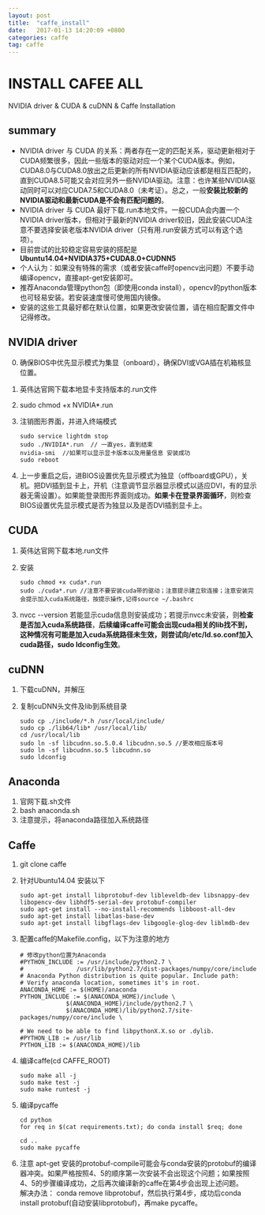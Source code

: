 ```yaml
---
layout: post
title:  "caffe_install"
date:   2017-01-13 14:20:09 +0800
categories: caffe
tag: caffe
---
```

# INSTALL CAFEE ALL
NVIDIA driver & CUDA & cuDNN & Caffe Installation

## summary
- NVIDIA driver 与 CUDA 的关系：两者存在一定的匹配关系，驱动更新相对于CUDA频繁很多，因此一些版本的驱动对应一个某个CUDA版本。例如，CUDA8.0与CUDA8.0放出之后更新的所有NVIDIA驱动应该都是相互匹配的，直到CUDA8.5可能又会对应另外一些NVIDIA驱动。注意：也许某些NVIDIA驱动同时可以对应CUDA7.5和CUDA8.0（未考证）。总之，一般**安装比较新的NVIDIA驱动和最新CUDA是不会有匹配问题的**。
- NVIDIA driver 与 CUDA 最好下载.run本地文件。一般CUDA会内置一个NVIDIA driver版本，但相对于最新的NVIDIA driver较旧，因此安装CUDA注意不要选择安装老版本NVIDIA driver（只有用.run安装方式可以有这个选项）。
- 目前尝试的比较稳定容易安装的搭配是 **Ubuntu14.04+NVIDIA375+CUDA8.0+CUDNN5**
- 个人认为：如果没有特殊的需求（或者安装caffe时opencv出问题）不要手动编译opencv，直接apt-get安装即可。
- 推荐Anaconda管理python包（即使用conda install），opencv的python版本也可轻易安装。若安装速度慢可使用国内镜像。
- 安装的这些工具最好都在默认位置，如果更改安装位置，请在相应配置文件中记得修改。

## NVIDIA driver
0.  确保BIOS中优先显示模式为集显（onboard），确保DVI或VGA插在机箱核显位置。
1.  英伟达官网下载本地显卡支持版本的.run文件
2.  sudo chmod +x NVIDIA*.run
3.  注销图形界面，并进入终端模式

    ```
    sudo service lightdm stop
    sudo ./NVIDIA*.run  // 一直yes，直到结束
    nvidia-smi  //如果可以显示显卡版本以及用量信息 安装成功
    sudo reboot
    ```

4.  上一步重启之后，进BIOS设置优先显示模式为独显（offboard或GPU），关机。把DVI插到显卡上，开机（注意调节显示器显示模式以适应DVI，有的显示器无需设置）。如果能登录图形界面则成功。**如果卡在登录界面循环**，则检查BIOS设置优先显示模式是否为独显以及是否DVI插到显卡上。

## CUDA
1.  英伟达官网下载本地.run文件
2.  安装

    ```
    sudo chmod +x cuda*.run
    sudo ./cuda*.run //注意不要安装cuda带的驱动；注意提示建立软连接；注意安装完会提示加入cuda系统路径，按提示操作,记得source ~/.bashrc
    ```
3.  nvcc --version 若能显示cuda信息则安装成功；若提示nvcc未安装，则**检查是否加入cuda系统路径**，**后续编译caffe可能会出现cuda相关的lib找不到，这种情况有可能是加入cuda系统路径未生效，则尝试向/etc/ld.so.conf加入cuda路径，sudo ldconfig生效**。

## cuDNN
1.  下载cuDNN，并解压
2.  复制cuDNN头文件及lib到系统目录

    ```
    sudo cp ./include/*.h /usr/local/include/
    sudo cp ./lib64/lib* /usr/local/lib/
    cd /usr/local/lib
    sudo ln -sf libcudnn.so.5.0.4 libcudnn.so.5 //更改相应版本号
    sudo ln -sf libcudnn.so.5 libcudnn.so
    sudo ldconfig
    ```

## Anaconda
1.  官网下载.sh文件
2.  bash anaconda.sh
3.  注意提示，将anaconda路径加入系统路径

## Caffe
1.  git clone caffe
2.  针对Ubuntu14.04 安装以下

    ```
    sudo apt-get install libprotobuf-dev libleveldb-dev libsnappy-dev libopencv-dev libhdf5-serial-dev protobuf-compiler
    sudo apt-get install --no-install-recommends libboost-all-dev
    sudo apt-get install libatlas-base-dev
    sudo apt-get install libgflags-dev libgoogle-glog-dev liblmdb-dev
    ```

3.  配置caffe的Makefile.config，以下为注意的地方

    ```
    # 修改python位置为Anaconda
    #PYTHON_INCLUDE := /usr/include/python2.7 \
    #               /usr/lib/python2.7/dist-packages/numpy/core/include
    # Anaconda Python distribution is quite popular. Include path:
    # Verify anaconda location, sometimes it's in root.
    ANACONDA_HOME := $(HOME)/anaconda
    PYTHON_INCLUDE := $(ANACONDA_HOME)/include \
                 $(ANACONDA_HOME)/include/python2.7 \
                 $(ANACONDA_HOME)/lib/python2.7/site-packages/numpy/core/include \
    ```

    ```
    # We need to be able to find libpythonX.X.so or .dylib.
    #PYTHON_LIB := /usr/lib
    PYTHON_LIB := $(ANACONDA_HOME)/lib
    ```

4.  编译caffe(cd CAFFE_ROOT)
    ```
    sudo make all -j
    sudo make test -j
    sudo make runtest -j
    ```

5.  编译pycaffe

    ```
    cd python
    for req in $(cat requirements.txt); do conda install $req; done
    ```
    ```
    cd ..
    sudo make pycaffe
    ```

6.  注意
  apt-get 安装的protobuf-compile可能会与conda安装的protobuf的编译器冲突。如果严格按照4、5的顺序第一次安装不会出现这个问题；如果按照4、5的步骤编译成功，之后再次编译新的caffe在第4步会出现上述问题。  
  解决办法： conda remove libprotobuf，然后执行第4步，成功后conda install protobuf(自动安装libprotobuf)，再make pycaffe。
